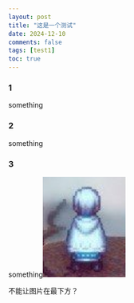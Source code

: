 ```yaml
---
layout: post
title: "这是一个测试"
date: 2024-12-10
comments: false
tags: [test1]
toc: true
---  
```




### 1

something

### 2

something

### 3

something![](https://github.com/litdawn/litdawn.github.io/raw/master/images/2024-12-10-test/1.png)

不能让图片在最下方？
